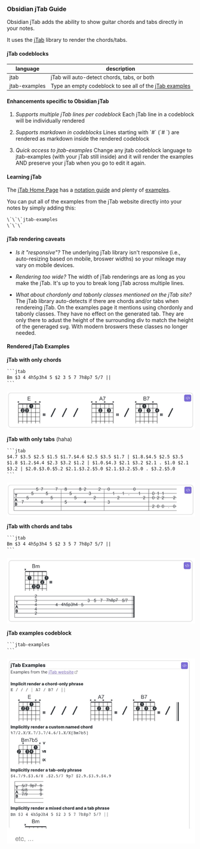 ### Obsidian jTab Guide

Obsidian jTab adds the ability to show guitar chords and tabs directly in your notes.

It uses the [jTab](https://jtab.tardate.com/) library to render the chords/tabs.

#### jTab codeblocks

language       | description
---------------|-------------
jtab           | jTab will auto-detect chords, tabs, or both
jtab-examples  | Type an empty codeblock to see all of the [jTab examples](https://jtab.tardate.com/examples.htm)

#### Enhancements specific to Obsidian jTab
1. _Supports multiple jTab lines per codeblock_
   Each jTab line in a codeblock will be individually rendered

2. _Supports markdown in codeblocks_
   Lines starting with \`#<space>\` (\`# \`) are rendered as markdown inside the rendered codeblock

3. _Quick access to jtab-examples_
   Change any jtab codeblock language to jtab-examples (with your jTab still inside) and it will render the examples AND preserve your jTab when you go to edit it again.

#### Learning jTab
The [jTab Home Page](https://jtab.tardate.com/) has a [notation guide](https://jtab.tardate.com/index.htm#notation) and plenty of [examples](https://jtab.tardate.com/examples.htm).

You can put all of the examples from the jTab website directly into your notes by simply adding this:
~~~
\`\`\`jtab-examples
\`\`\`
~~~

#### jTab rendering caveats
* _Is it "responsive"?_
  The underlying jTab library isn't responsive (i.e., auto-resizing based on mobile, broswer widths) so your mileage may vary on mobile devices.

* _Rendering too wide?_
  The width of jTab renderings are as long as you make the jTab. It's up to you to break long jTab across multiple lines.

* _What about chordonly and tabonly classes mentioned on the jTab site?_
  The jTab library auto-detects if there are chords and/or tabs when rendereing jTab. On the examples page it mentions using chordonly and tabonly classes. They have no effect on the generated tab. They are only there to adust the height of the surrounding div to match the height of the generaged svg. With modern broswers these classes no longer needed.

#### Rendered jTab Examples

__jTab with only chords__
~~~~
```jtab
Bm $3 4 4h5p3h4 5 $2 3 5 7 7h8p7 5/7 ||
```
~~~~
![codeblock jtab chords](./github-assets/codeblock-jtab-chords-only.jpg)

__jTab with only tabs__ (haha)
~~~~
```jtab
$4.7 $3.5 $2.5 $1.5 $1.7.$4.6 $2.5 $3.5 $1.7 | $1.8.$4.5 $2.5 $3.5 $1.8 $1.2.$4.4 $2.3 $3.2 $1.2 | $1.0.$4.3 $2.1 $3.2 $2.1 . $1.0 $2.1 $3.2 | $2.0.$3.0.$5.2 $2.1.$3.2.$5.0 $2.1.$3.2.$5.0 . $3.2.$5.0
```
~~~~
![codeblock jtab tabs](./github-assets/codeblock-jtab-tab-only.jpg)

__jTab with chords and tabs__
~~~~
```jtab
Bm $3 4 4h5p3h4 5 $2 3 5 7 7h8p7 5/7 ||
```
~~~~
![codeblock jtab](./github-assets/codeblock-jtab-chords-and-tabs.jpg)

__jTab examples codeblock__
~~~~
```jtab-examples
```
~~~~
![codeblock jtab-examples](./github-assets/codeblock-jtab-examples.jpg)
